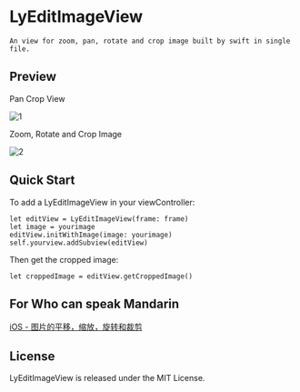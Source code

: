 # LyEditImageView

```
An view for zoom, pan, rotate and crop image built by swift in single file.
```
## Preview
Pan Crop View

![1](https://github.com/Thanatos-L/Playground/tree/master/LyEditImageView/readme/1.gif)


Zoom, Rotate and Crop Image

![2](https://github.com/Thanatos-L/Playground/tree/master/LyEditImageView/readme/2.gif)

## Quick Start

To add a LyEditImageView in your viewController:
```
let editView = LyEditImageView(frame: frame)
let image = yourimage
editView.initWithImage(image: yourimage)
self.yourview.addSubview(editView)
```

Then get the cropped image:
```
let croppedImage = editView.getCroppedImage()

```
## For Who can speak Mandarin

[iOS - 图片的平移，缩放，旋转和裁剪](http://www.jianshu.com/p/fbe503234e35)

## License
LyEditImageView is released under the MIT License.
